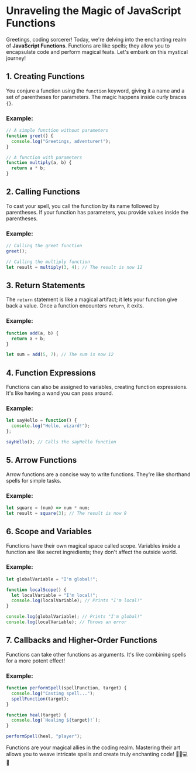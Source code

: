 # Unraveling the Magic of JavaScript Functions

Greetings, coding sorcerer! Today, we're delving into the enchanting realm of **JavaScript Functions**. Functions are like spells; they allow you to encapsulate code and perform magical feats. Let's embark on this mystical journey!

## 1. **Creating Functions**

You conjure a function using the `function` keyword, giving it a name and a set of parentheses for parameters. The magic happens inside curly braces `{}`.

### Example:

```javascript 
// A simple function without parameters
function greet() {
  console.log("Greetings, adventurer!");
}

// A function with parameters
function multiply(a, b) {
  return a * b;
}
```

## 2. **Calling Functions**

To cast your spell, you call the function by its name followed by parentheses. If your function has parameters, you provide values inside the parentheses.

### Example:

```javascript
// Calling the greet function
greet();

// Calling the multiply function
let result = multiply(3, 4); // The result is now 12
```

## 3. **Return Statements**

The `return` statement is like a magical artifact; it lets your function give back a value. Once a function encounters `return`, it exits.

### Example:

```javascript
function add(a, b) {
  return a + b;
}

let sum = add(5, 7); // The sum is now 12
```
## 4. **Function Expressions**

Functions can also be assigned to variables, creating function expressions. It's like having a wand you can pass around.

### Example:

```javascript
let sayHello = function() {
  console.log("Hello, wizard!");
};

sayHello(); // Calls the sayHello function
```

## 5. **Arrow Functions**

Arrow functions are a concise way to write functions. They're like shorthand spells for simple tasks.

### Example:

```javascript
let square = (num) => num * num;
let result = square(3); // The result is now 9
```

## 6. **Scope and Variables**

Functions have their own magical space called scope. Variables inside a function are like secret ingredients; they don't affect the outside world.

### Example:

```javascript
let globalVariable = "I'm global!";

function localScope() {
  let localVariable = "I'm local!";
  console.log(localVariable); // Prints "I'm local!"
}

console.log(globalVariable); // Prints "I'm global!"
console.log(localVariable); // Throws an error
```

## 7. **Callbacks and Higher-Order Functions**

Functions can take other functions as arguments. It's like combining spells for a more potent effect!

### Example:

```javascript
function performSpell(spellFunction, target) {
  console.log("Casting spell...");
  spellFunction(target);
}

function heal(target) {
  console.log(`Healing ${target}!`);
}

performSpell(heal, "player");
```

Functions are your magical allies in the coding realm. Mastering their art allows you to weave intricate spells and create truly enchanting code! 🧙‍♂️💻✨
